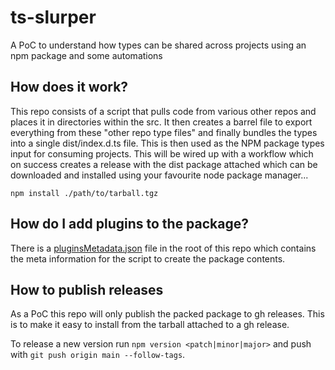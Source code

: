 # ts-slurper

A PoC to understand how types can be shared across projects using an npm package and some automations

## How does it work?

This repo consists of a script that pulls code from various other repos and places it in directories within the src. It then creates a barrel file to export everything from these "other repo type files" and finally bundles the types into a single dist/index.d.ts file. This is then used as the NPM package types input for consuming projects. This will be wired up with a workflow which on success creates a release with the dist package attached which can be downloaded and installed using your favourite node package manager...

`npm install ./path/to/tarball.tgz`

## How do I add plugins to the package?

There is a [pluginsMetadata.json](./pluginMetadata.json) file in the root of this repo which contains the meta information for the script to create the package contents.

## How to publish releases

As a PoC this repo will only publish the packed package to gh releases. This is to make it easy to install from the tarball attached to a gh release.

To release a new version run `npm version <patch|minor|major>` and push with `git push origin main --follow-tags`.
